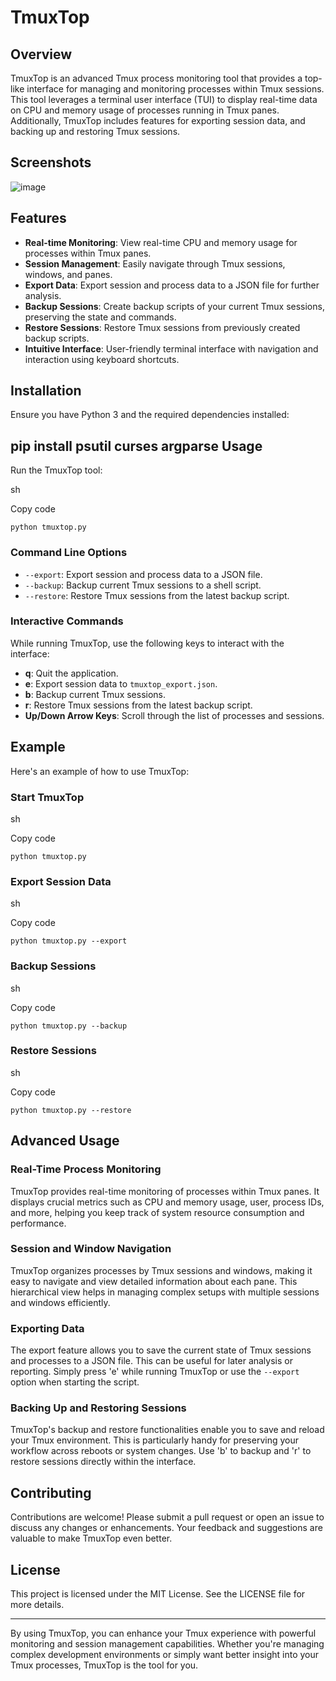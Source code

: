 # TmuxTop

## Overview
TmuxTop is an advanced Tmux process monitoring tool that provides a top-like interface for managing and monitoring processes within Tmux sessions. This tool leverages a terminal user interface (TUI) to display real-time data on CPU and memory usage of processes running in Tmux panes. Additionally, TmuxTop includes features for exporting session data, and backing up and restoring Tmux sessions.

Screenshots
-----------

![image](https://github.com/user-attachments/assets/af7dccdc-bbec-4fa5-a154-08b0bfd29815)

## Features
- **Real-time Monitoring**: View real-time CPU and memory usage for processes within Tmux panes.
- **Session Management**: Easily navigate through Tmux sessions, windows, and panes.
- **Export Data**: Export session and process data to a JSON file for further analysis.
- **Backup Sessions**: Create backup scripts of your current Tmux sessions, preserving the state and commands.
- **Restore Sessions**: Restore Tmux sessions from previously created backup scripts.
- **Intuitive Interface**: User-friendly terminal interface with navigation and interaction using keyboard shortcuts.

## Installation
Ensure you have Python 3 and the required dependencies installed:

pip install psutil curses argparse
Usage
-----

Run the TmuxTop tool:

sh

Copy code

`python tmuxtop.py`

### Command Line Options

-   `--export`: Export session and process data to a JSON file.
-   `--backup`: Backup current Tmux sessions to a shell script.
-   `--restore`: Restore Tmux sessions from the latest backup script.

### Interactive Commands

While running TmuxTop, use the following keys to interact with the interface:

-   **q**: Quit the application.
-   **e**: Export session data to `tmuxtop_export.json`.
-   **b**: Backup current Tmux sessions.
-   **r**: Restore Tmux sessions from the latest backup script.
-   **Up/Down Arrow Keys**: Scroll through the list of processes and sessions.

Example
-------

Here's an example of how to use TmuxTop:

### Start TmuxTop

sh

Copy code

`python tmuxtop.py`

### Export Session Data

sh

Copy code

`python tmuxtop.py --export`

### Backup Sessions

sh

Copy code

`python tmuxtop.py --backup`

### Restore Sessions

sh

Copy code

`python tmuxtop.py --restore`



Advanced Usage
--------------

### Real-Time Process Monitoring

TmuxTop provides real-time monitoring of processes within Tmux panes. It displays crucial metrics such as CPU and memory usage, user, process IDs, and more, helping you keep track of system resource consumption and performance.

### Session and Window Navigation

TmuxTop organizes processes by Tmux sessions and windows, making it easy to navigate and view detailed information about each pane. This hierarchical view helps in managing complex setups with multiple sessions and windows efficiently.

### Exporting Data

The export feature allows you to save the current state of Tmux sessions and processes to a JSON file. This can be useful for later analysis or reporting. Simply press 'e' while running TmuxTop or use the `--export` option when starting the script.

### Backing Up and Restoring Sessions

TmuxTop's backup and restore functionalities enable you to save and reload your Tmux environment. This is particularly handy for preserving your workflow across reboots or system changes. Use 'b' to backup and 'r' to restore sessions directly within the interface.

Contributing
------------

Contributions are welcome! Please submit a pull request or open an issue to discuss any changes or enhancements. Your feedback and suggestions are valuable to make TmuxTop even better.

License
-------

This project is licensed under the MIT License. See the LICENSE file for more details.

* * * * *

By using TmuxTop, you can enhance your Tmux experience with powerful monitoring and session management capabilities. Whether you're managing complex development environments or simply want better insight into your Tmux processes, TmuxTop is the tool for you.
